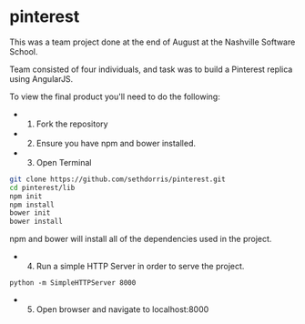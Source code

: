 # pinterest

This was a team project done at the end of August at the Nashville Software School. 

Team consisted of four individuals, and task was to build a Pinterest replica using AngularJS.

To view the final product you'll need to do the following:

* 1. Fork the repository
* 2. Ensure you have npm and bower installed.
* 3. Open Terminal 

```bash
git clone https://github.com/sethdorris/pinterest.git
cd pinterest/lib
npm init
npm install
bower init
bower install
```

npm and bower will install all of the dependencies used in the project. 

* 4. Run a simple HTTP Server in order to serve the project.

`
python -m SimpleHTTPServer 8000
`
* 5. Open browser and navigate to localhost:8000
